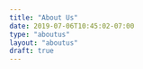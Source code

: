 ```yaml
---
title: "About Us"
date: 2019-07-06T10:45:02-07:00
type: "aboutus"
layout: "aboutus"
draft: true
---
```

